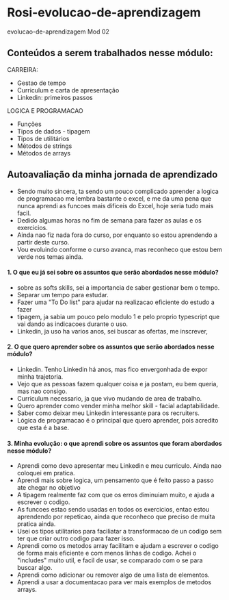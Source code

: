 # Rosi-evolucao-de-aprendizagem
evolucao-de-aprendizagem Mod 02

## Conteúdos a serem trabalhados nesse módulo:

CARREIRA:
- Gestao de tempo
- Curriculum e carta de apresentação
- Linkedin: primeiros passos

LOGICA E PROGRAMACAO
- Funções
- Tipos de dados - tipagem
- Tipos de utilitários
- Métodos de strings
- Métodos de arrays
  
## **Autoavaliação da minha jornada de aprendizado**
- Sendo muito sincera, ta sendo um pouco complicado aprender a logica de programacao me lembra bastante o excel, e me da uma pena que nunca aprendi as funcoes mais dificeis do Excel, hoje seria tudo mais facil.
- Dedido algumas horas no fim de semana para fazer as aulas e os exercicios.
- Ainda nao fiz nada fora do curso, por enquanto so estou aprendendo a partir deste curso.
- Vou evoluindo conforme o curso avanca, mas reconheco que estou bem verde nos temas ainda.

#### 1. O que eu já sei sobre os assuntos que serão abordados nesse módulo?
- sobre as softs skills, sei a importancia de saber gestionar bem o tempo. 
- Separar um tempo para estudar.
- Fazer uma "To Do list" para ajudar na realizacao eficiente do estudo a fazer
- tipagem, ja sabia um pouco pelo modulo 1 e pelo proprio typescript que vai dando as indicacoes durante o uso.
- Linkedin, ja uso ha varios anos, sei buscar as ofertas, me inscrever, 

#### 2. O que quero aprender sobre os assuntos que serão abordados nesse módulo?

- Linkedin. Tenho Linkedin há anos, mas fico envergonhada de expor minha trajetoria.
- Vejo que as pessoas fazem qualquer coisa e ja postam, eu bem queria, mas nao consigo.
- Curriculum necessario, ja que vivo mudando de area de trabalho.
- Quero aprender como vender minha melhor skill - facial adaptabilidade.
- Saber como deixar meu Linkedin interessante para os recruiters.
- Lógica de programacao é o principal que quero aprender, pois acredito que esta é a base.

#### 3. Minha evolução: o que aprendi sobre os assuntos que foram abordados nesse módulo?

- Aprendi como devo apresentar meu Linkedin e meu curriculo. Ainda nao coloquei em pratica.
- Aprendi mais sobre logica, um pensamento que é feito passo a passo ate chegar no objetivo
- A tipagem realmente faz com que os erros diminuiam muito, e ajuda a escrever o codigo.
- As funcoes estao sendo usadas en todos os exercicios, entao estou aprendendo por repeticao, ainda que reconheco que preciso de muita pratica ainda.
- Usei os tipos utilitarios para faciliatar a transformacao de un codigo sem ter que criar outro codigo para fazer isso.
- Aprendi como os metodos array facilitam e ajudam a escrever o codigo de forma mais eficiente e com menos linhas de codigo. Achei o "includes" muito util, e facil de usar, se comparado com o se para buscar algo.
- Aprendi como adicionar ou remover algo de uma lista de elementos.
- Aprendi a usar a documentacao para ver mais exemplos de metodos arrays.
  











